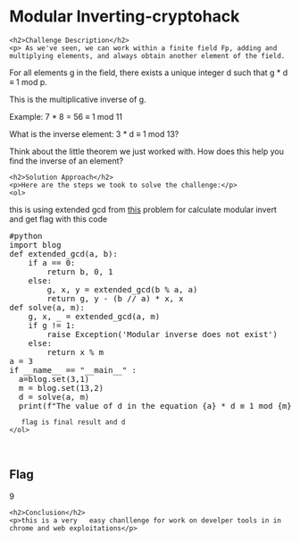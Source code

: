 
<!DOCTYPE html>
<html>

<body>
    <h1>Modular Inverting-cryptohack</h1>

    <h2>Challenge Description</h2>
    <p> As we've seen, we can work within a finite field Fp, adding and multiplying elements, and always obtain another element of the field.

For all elements g in the field, there exists a unique integer d such that g * d ≡ 1 mod p.

This is the multiplicative inverse of g.

Example: 7 * 8 = 56 ≡ 1 mod 11

What is the inverse element: 3 * d ≡ 1 mod 13?

 Think about the little theorem we just worked with. How does this help you find the inverse of an element?
 
</p>
 
    <h2>Solution Approach</h2>
    <p>Here are the steps we took to solve the challenge:</p>
    <ol>
this is using extended gcd from       <a href="https://cybersecctf.github.io/blog/2024/practice/cryptohack/ModularArithmetic/egcd/writeup1.md">this</a>
problem  for calculate modular invert and get flag with this code
<pre>
#python
import blog
def extended_gcd(a, b):
    if a == 0:
        return b, 0, 1
    else:
        g, x, y = extended_gcd(b % a, a)
        return g, y - (b // a) * x, x
def solve(a, m):
    g, x, _ = extended_gcd(a, m)
    if g != 1:
        raise Exception('Modular inverse does not exist')
    else:
        return x % m
a = 3
if __name__ == "__main__" :
  a=blog.set(3,1)
  m = blog.set(13,2)
  d = solve(a, m)
  print(f"The value of d in the equation {a} * d ≡ 1 mod {m} and flag  is {d}")
</pre>
       flag is final result and d
    </ol>
<br>
    <h2>Flag</h2>
    <p class="flag"> 9
</p>
 
    <h2>Conclusion</h2>
    <p>this is a very   easy chanllenge for work on develper tools in in chrome and web exploitations</p>
</body>
</html>


